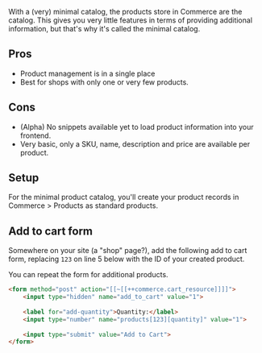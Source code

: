 With a (very) minimal catalog, the products store in Commerce are the catalog. This gives you very little features in terms of providing additional information, but that's why it's called the minimal catalog. 

## Pros

- Product management is in a single place
- Best for shops with only one or very few products. 

## Cons

- (Alpha) No snippets available yet to load product information into your frontend.
- Very basic, only a SKU, name, description and price are available per product.

## Setup

For the minimal product catalog, you'll create your product records in Commerce > Products as standard products. 

## Add to cart form

Somewhere on your site (a "shop" page?), add the following add to cart form, replacing `123` on line 5 below with the ID of your created product. 

You can repeat the form for additional products. 

```` html
<form method="post" action="[[~[[++commerce.cart_resource]]]]">
    <input type="hidden" name="add_to_cart" value="1">
    
    <label for="add-quantity">Quantity:</label>
    <input type="number" name="products[123][quantity]" value="1">
    
    <input type="submit" value="Add to Cart">
</form>
````
